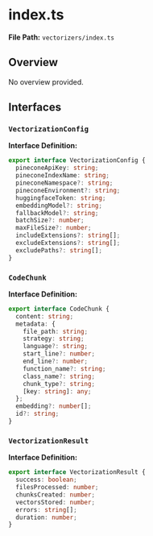 # index.ts

**File Path:** `vectorizers/index.ts`

## Overview

No overview provided.

## Interfaces

### `VectorizationConfig`

**Interface Definition:**

```typescript
export interface VectorizationConfig {
  pineconeApiKey: string;
  pineconeIndexName: string;
  pineconeNamespace?: string;
  pineconeEnvironment?: string;
  huggingfaceToken: string;
  embeddingModel?: string;
  fallbackModel?: string;
  batchSize?: number;
  maxFileSize?: number;
  includeExtensions?: string[];
  excludeExtensions?: string[];
  excludePaths?: string[];
}
```

### `CodeChunk`

**Interface Definition:**

```typescript
export interface CodeChunk {
  content: string;
  metadata: {
    file_path: string;
    strategy: string;
    language?: string;
    start_line?: number;
    end_line?: number;
    function_name?: string;
    class_name?: string;
    chunk_type?: string;
    [key: string]: any;
  };
  embedding?: number[];
  id?: string;
}
```

### `VectorizationResult`

**Interface Definition:**

```typescript
export interface VectorizationResult {
  success: boolean;
  filesProcessed: number;
  chunksCreated: number;
  vectorsStored: number;
  errors: string[];
  duration: number;
}
```

